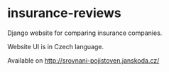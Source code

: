 # insurance-reviews

Django website for comparing insurance companies.

Website UI is in Czech language.

Available on http://srovnani-pojistoven.janskoda.cz/
